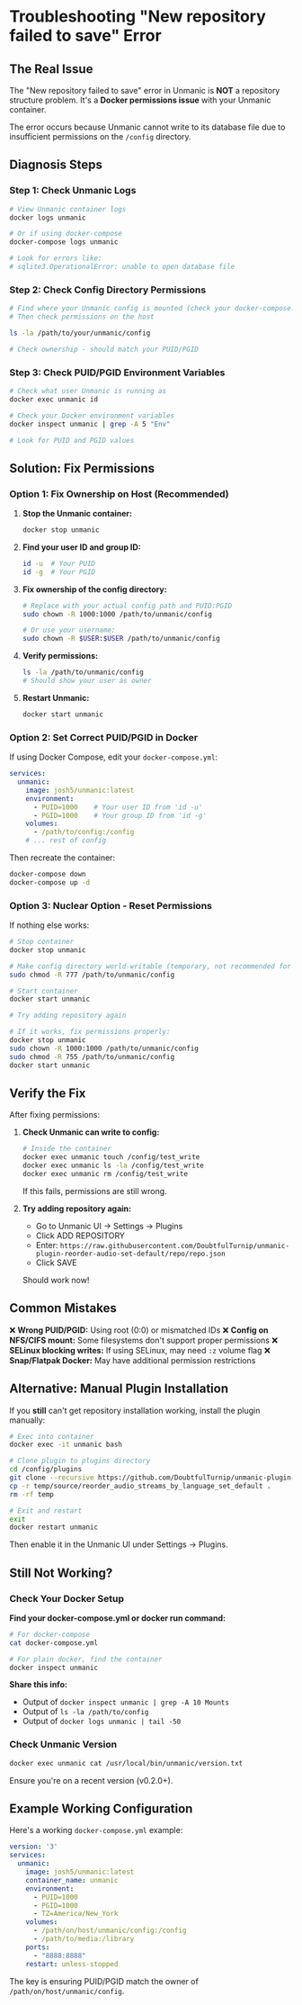 # Troubleshooting "New repository failed to save" Error

## The Real Issue

The "New repository failed to save" error in Unmanic is **NOT** a repository structure problem. It's a **Docker permissions issue** with your Unmanic container.

The error occurs because Unmanic cannot write to its database file due to insufficient permissions on the `/config` directory.

## Diagnosis Steps

### Step 1: Check Unmanic Logs

```bash
# View Unmanic container logs
docker logs unmanic

# Or if using docker-compose
docker-compose logs unmanic

# Look for errors like:
# sqlite3.OperationalError: unable to open database file
```

### Step 2: Check Config Directory Permissions

```bash
# Find where your Unmanic config is mounted (check your docker-compose.yml or docker run command)
# Then check permissions on the host

ls -la /path/to/your/unmanic/config

# Check ownership - should match your PUID/PGID
```

### Step 3: Check PUID/PGID Environment Variables

```bash
# Check what user Unmanic is running as
docker exec unmanic id

# Check your Docker environment variables
docker inspect unmanic | grep -A 5 "Env"

# Look for PUID and PGID values
```

## Solution: Fix Permissions

### Option 1: Fix Ownership on Host (Recommended)

1. **Stop the Unmanic container:**
   ```bash
   docker stop unmanic
   ```

2. **Find your user ID and group ID:**
   ```bash
   id -u  # Your PUID
   id -g  # Your PGID
   ```

3. **Fix ownership of the config directory:**
   ```bash
   # Replace with your actual config path and PUID:PGID
   sudo chown -R 1000:1000 /path/to/unmanic/config

   # Or use your username:
   sudo chown -R $USER:$USER /path/to/unmanic/config
   ```

4. **Verify permissions:**
   ```bash
   ls -la /path/to/unmanic/config
   # Should show your user as owner
   ```

5. **Restart Unmanic:**
   ```bash
   docker start unmanic
   ```

### Option 2: Set Correct PUID/PGID in Docker

If using Docker Compose, edit your `docker-compose.yml`:

```yaml
services:
  unmanic:
    image: josh5/unmanic:latest
    environment:
      - PUID=1000    # Your user ID from 'id -u'
      - PGID=1000    # Your group ID from 'id -g'
    volumes:
      - /path/to/config:/config
    # ... rest of config
```

Then recreate the container:

```bash
docker-compose down
docker-compose up -d
```

### Option 3: Nuclear Option - Reset Permissions

If nothing else works:

```bash
# Stop container
docker stop unmanic

# Make config directory world-writable (temporary, not recommended for production)
sudo chmod -R 777 /path/to/unmanic/config

# Start container
docker start unmanic

# Try adding repository again

# If it works, fix permissions properly:
docker stop unmanic
sudo chown -R 1000:1000 /path/to/unmanic/config
sudo chmod -R 755 /path/to/unmanic/config
docker start unmanic
```

## Verify the Fix

After fixing permissions:

1. **Check Unmanic can write to config:**
   ```bash
   # Inside the container
   docker exec unmanic touch /config/test_write
   docker exec unmanic ls -la /config/test_write
   docker exec unmanic rm /config/test_write
   ```

   If this fails, permissions are still wrong.

2. **Try adding repository again:**
   - Go to Unmanic UI → Settings → Plugins
   - Click ADD REPOSITORY
   - Enter: `https://raw.githubusercontent.com/DoubtfulTurnip/unmanic-plugin-reorder-audio-set-default/repo/repo.json`
   - Click SAVE

   Should work now!

## Common Mistakes

❌ **Wrong PUID/PGID:** Using root (0:0) or mismatched IDs
❌ **Config on NFS/CIFS mount:** Some filesystems don't support proper permissions
❌ **SELinux blocking writes:** If using SELinux, may need `:z` volume flag
❌ **Snap/Flatpak Docker:** May have additional permission restrictions

## Alternative: Manual Plugin Installation

If you **still** can't get repository installation working, install the plugin manually:

```bash
# Exec into container
docker exec -it unmanic bash

# Clone plugin to plugins directory
cd /config/plugins
git clone --recursive https://github.com/DoubtfulTurnip/unmanic-plugin-reorder-audio-set-default.git temp
cp -r temp/source/reorder_audio_streams_by_language_set_default .
rm -rf temp

# Exit and restart
exit
docker restart unmanic
```

Then enable it in the Unmanic UI under Settings → Plugins.

## Still Not Working?

### Check Your Docker Setup

**Find your docker-compose.yml or docker run command:**
```bash
# For docker-compose
cat docker-compose.yml

# For plain docker, find the container
docker inspect unmanic
```

**Share this info:**
- Output of `docker inspect unmanic | grep -A 10 Mounts`
- Output of `ls -la /path/to/config`
- Output of `docker logs unmanic | tail -50`

### Check Unmanic Version

```bash
docker exec unmanic cat /usr/local/bin/unmanic/version.txt
```

Ensure you're on a recent version (v0.2.0+).

## Example Working Configuration

Here's a working `docker-compose.yml` example:

```yaml
version: '3'
services:
  unmanic:
    image: josh5/unmanic:latest
    container_name: unmanic
    environment:
      - PUID=1000
      - PGID=1000
      - TZ=America/New_York
    volumes:
      - /path/on/host/unmanic/config:/config
      - /path/to/media:/library
    ports:
      - "8888:8888"
    restart: unless-stopped
```

The key is ensuring PUID/PGID match the owner of `/path/on/host/unmanic/config`.
